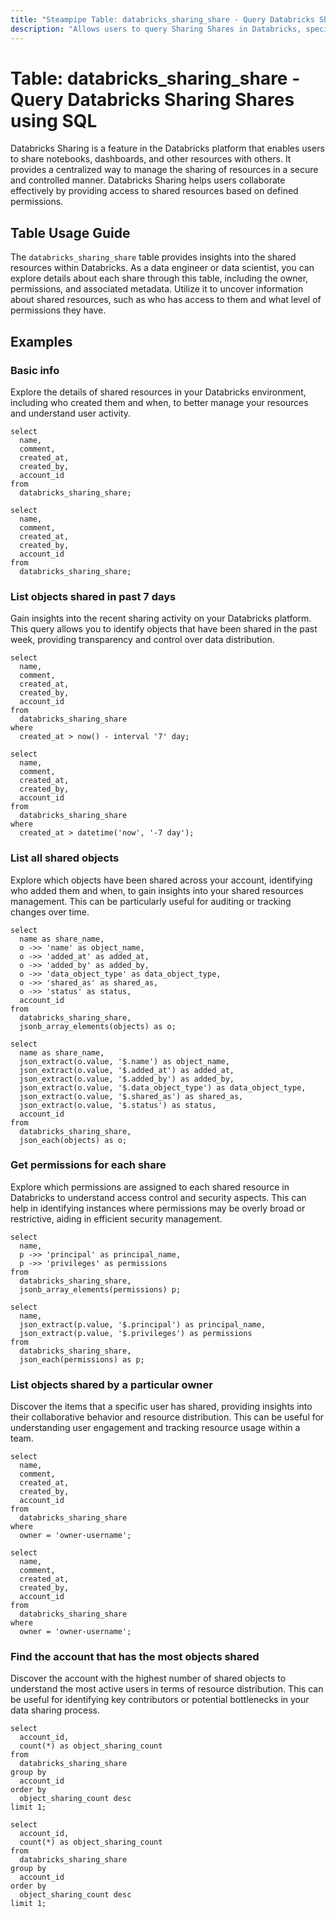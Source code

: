 ```yaml
---
title: "Steampipe Table: databricks_sharing_share - Query Databricks Sharing Shares using SQL"
description: "Allows users to query Sharing Shares in Databricks, specifically the details of each share, offering insights into shared resources and their permissions."
---
```


# Table: databricks_sharing_share - Query Databricks Sharing Shares using SQL

Databricks Sharing is a feature in the Databricks platform that enables users to share notebooks, dashboards, and other resources with others. It provides a centralized way to manage the sharing of resources in a secure and controlled manner. Databricks Sharing helps users collaborate effectively by providing access to shared resources based on defined permissions.

## Table Usage Guide

The `databricks_sharing_share` table provides insights into the shared resources within Databricks. As a data engineer or data scientist, you can explore details about each share through this table, including the owner, permissions, and associated metadata. Utilize it to uncover information about shared resources, such as who has access to them and what level of permissions they have.

## Examples

### Basic info
Explore the details of shared resources in your Databricks environment, including who created them and when, to better manage your resources and understand user activity.

```sql+postgres
select
  name,
  comment,
  created_at,
  created_by,
  account_id
from
  databricks_sharing_share;
```

```sql+sqlite
select
  name,
  comment,
  created_at,
  created_by,
  account_id
from
  databricks_sharing_share;
```

### List objects shared in past 7 days
Gain insights into the recent sharing activity on your Databricks platform. This query allows you to identify objects that have been shared in the past week, providing transparency and control over data distribution.

```sql+postgres
select
  name,
  comment,
  created_at,
  created_by,
  account_id
from
  databricks_sharing_share
where
  created_at > now() - interval '7' day;
```

```sql+sqlite
select
  name,
  comment,
  created_at,
  created_by,
  account_id
from
  databricks_sharing_share
where
  created_at > datetime('now', '-7 day');
```

### List all shared objects
Explore which objects have been shared across your account, identifying who added them and when, to gain insights into your shared resources management. This can be particularly useful for auditing or tracking changes over time.

```sql+postgres
select
  name as share_name,
  o ->> 'name' as object_name,
  o ->> 'added_at' as added_at,
  o ->> 'added_by' as added_by,
  o ->> 'data_object_type' as data_object_type,
  o ->> 'shared_as' as shared_as,
  o ->> 'status' as status,
  account_id
from
  databricks_sharing_share,
  jsonb_array_elements(objects) as o;
```

```sql+sqlite
select
  name as share_name,
  json_extract(o.value, '$.name') as object_name,
  json_extract(o.value, '$.added_at') as added_at,
  json_extract(o.value, '$.added_by') as added_by,
  json_extract(o.value, '$.data_object_type') as data_object_type,
  json_extract(o.value, '$.shared_as') as shared_as,
  json_extract(o.value, '$.status') as status,
  account_id
from
  databricks_sharing_share,
  json_each(objects) as o;
```

### Get permissions for each share
Explore which permissions are assigned to each shared resource in Databricks to understand access control and security aspects. This can help in identifying instances where permissions may be overly broad or restrictive, aiding in efficient security management.

```sql+postgres
select
  name,
  p ->> 'principal' as principal_name,
  p ->> 'privileges' as permissions
from
  databricks_sharing_share,
  jsonb_array_elements(permissions) p;
```

```sql+sqlite
select
  name,
  json_extract(p.value, '$.principal') as principal_name,
  json_extract(p.value, '$.privileges') as permissions
from
  databricks_sharing_share,
  json_each(permissions) as p;
```

### List objects shared by a particular owner
Discover the items that a specific user has shared, providing insights into their collaborative behavior and resource distribution. This can be useful for understanding user engagement and tracking resource usage within a team.

```sql+postgres
select
  name,
  comment,
  created_at,
  created_by,
  account_id
from
  databricks_sharing_share
where
  owner = 'owner-username';
```

```sql+sqlite
select
  name,
  comment,
  created_at,
  created_by,
  account_id
from
  databricks_sharing_share
where
  owner = 'owner-username';
```

### Find the account that has the most objects shared
Discover the account with the highest number of shared objects to understand the most active users in terms of resource distribution. This can be useful for identifying key contributors or potential bottlenecks in your data sharing process.

```sql+postgres
select
  account_id,
  count(*) as object_sharing_count
from
  databricks_sharing_share
group by
  account_id
order by
  object_sharing_count desc
limit 1;
```

```sql+sqlite
select
  account_id,
  count(*) as object_sharing_count
from
  databricks_sharing_share
group by
  account_id
order by
  object_sharing_count desc
limit 1;
```
